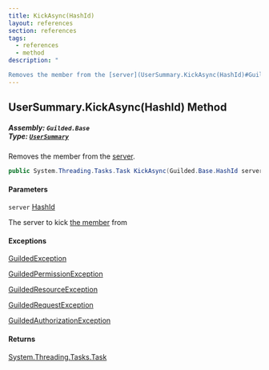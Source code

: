```yaml
---
title: KickAsync(HashId)
layout: references
section: references
tags:
  - references
  - method
description: "

Removes the member from the [server](UserSummary.KickAsync(HashId)#Guilded.Base.Users.UserSummary.KickAsync(Guilded.Base.HashId).server 'Guilded.Base.Users.UserSummary.KickAsync(Guilded.Base.HashId).server')."
---
```


## UserSummary.KickAsync(HashId) Method
##### **Assembly:** `Guilded.Base`<br/>**Type:** [`UserSummary`](UserSummary 'Guilded.Base.Users.UserSummary')

Removes the member from the [server](UserSummary.KickAsync(HashId)#Guilded.Base.Users.UserSummary.KickAsync(Guilded.Base.HashId).server 'Guilded.Base.Users.UserSummary.KickAsync(Guilded.Base.HashId).server').

```csharp
public System.Threading.Tasks.Task KickAsync(Guilded.Base.HashId server);
```
#### Parameters

<a name='Guilded.Base.Users.UserSummary.KickAsync(Guilded.Base.HashId).server'></a>

`server` [HashId](HashId 'Guilded.Base.HashId')

The server to kick [the member](Member 'Guilded.Base.Servers.Member') from

#### Exceptions

[GuildedException](GuildedException 'Guilded.Base.GuildedException')

[GuildedPermissionException](GuildedPermissionException 'Guilded.Base.GuildedPermissionException')

[GuildedResourceException](GuildedResourceException 'Guilded.Base.GuildedResourceException')

[GuildedRequestException](GuildedRequestException 'Guilded.Base.GuildedRequestException')

[GuildedAuthorizationException](GuildedAuthorizationException 'Guilded.Base.GuildedAuthorizationException')

#### Returns
[System.Threading.Tasks.Task](https://docs.microsoft.com/en-us/dotnet/api/System.Threading.Tasks.Task 'System.Threading.Tasks.Task')